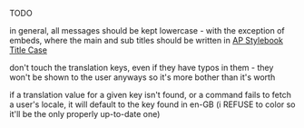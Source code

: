 TODO

in general, all messages should be kept lowercase - with the exception of embeds, where the main and sub titles should be written in [AP Stylebook Title Case](https://en.wikipedia.org/wiki/Title_case#AP_Stylebook)

don't touch the translation keys, even if they have typos in them - they won't be shown to the user anyways so it's more bother than it's worth

if a translation value for a given key isn't found, or a command fails to fetch a user's locale, it will default to the key found in en-GB (i REFUSE to color so it'll be the only properly up-to-date one)